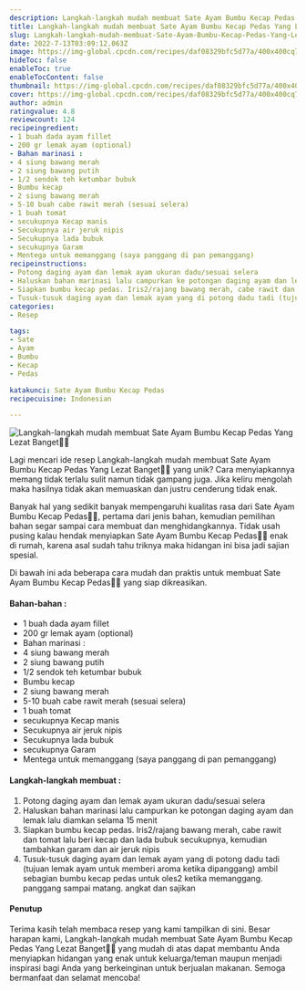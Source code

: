 ```yaml
---
description: Langkah-langkah mudah membuat Sate Ayam Bumbu Kecap Pedas Yang Lezat Banget"
title: Langkah-langkah mudah membuat Sate Ayam Bumbu Kecap Pedas Yang Lezat Banget
slug: Langkah-langkah-mudah-membuat-Sate-Ayam-Bumbu-Kecap-Pedas-Yang-Lezat-Banget
date: 2022-7-13T03:09:12.063Z
image: https://img-global.cpcdn.com/recipes/daf08329bfc5d77a/400x400cq70/photo.jpg
hideToc: false
enableToc: true
enableTocContent: false
thumbnail: https://img-global.cpcdn.com/recipes/daf08329bfc5d77a/400x400cq70/photo.jpg
cover: https://img-global.cpcdn.com/recipes/daf08329bfc5d77a/400x400cq70/photo.jpg
author: admin
ratingvalue: 4.8
reviewcount: 124
recipeingredient:
- 1 buah dada ayam fillet
- 200 gr lemak ayam (optional)
- Bahan marinasi :
- 4 siung bawang merah
- 2 siung bawang putih
- 1/2 sendok teh ketumbar bubuk
- Bumbu kecap
- 2 siung bawang merah
- 5-10 buah cabe rawit merah (sesuai selera)
- 1 buah tomat
- secukupnya Kecap manis
- Secukupnya air jeruk nipis
- Secukupnya lada bubuk
- secukupnya Garam
- Mentega untuk memanggang (saya panggang di pan pemanggang)
recipeinstructions:
- Potong daging ayam dan lemak ayam ukuran dadu/sesuai selera
- Haluskan bahan marinasi lalu campurkan ke potongan daging ayam dan lemak lalu diamkan selama 15 menit
- Siapkan bumbu kecap pedas. Iris2/rajang bawang merah, cabe rawit dan tomat lalu beri kecap dan lada bubuk secukupnya, kemudian tambahkan garam dan air jeruk nipis
- Tusuk-tusuk daging ayam dan lemak ayam yang di potong dadu tadi (tujuan lemak ayam untuk memberi aroma ketika dipanggang) ambil sebagian bumbu kecap pedas untuk oles2 ketika memanggang. panggang sampai matang. angkat dan sajikan
categories:
- Resep

tags:
- Sate
- Ayam
- Bumbu
- Kecap
- Pedas

katakunci: Sate Ayam Bumbu Kecap Pedas
recipecuisine: Indonesian

---
```


![Langkah-langkah mudah membuat Sate Ayam Bumbu Kecap Pedas Yang Lezat Banget👩‍🍳](https://img-global.cpcdn.com/recipes/daf08329bfc5d77a/400x400cq70/photo.jpg)

Lagi mencari ide resep Langkah-langkah mudah membuat Sate Ayam Bumbu Kecap Pedas Yang Lezat Banget👩‍🍳 yang unik? Cara menyiapkannya memang tidak terlalu sulit namun tidak gampang juga. Jika keliru mengolah maka hasilnya tidak akan memuaskan dan justru cenderung tidak enak.

Banyak hal yang sedikit banyak mempengaruhi kualitas rasa dari Sate Ayam Bumbu Kecap Pedas👩‍🍳, pertama dari jenis bahan, kemudian pemilihan bahan segar sampai cara membuat dan menghidangkannya. Tidak usah pusing kalau hendak menyiapkan Sate Ayam Bumbu Kecap Pedas👩‍🍳 enak di rumah, karena asal sudah tahu triknya maka hidangan ini bisa jadi sajian spesial.

Di bawah ini ada beberapa cara mudah dan praktis untuk membuat Sate Ayam Bumbu Kecap Pedas👩‍🍳 yang siap dikreasikan.

<!--inarticleads1-->

#### Bahan-bahan :

- 1 buah dada ayam fillet
- 200 gr lemak ayam (optional)
- Bahan marinasi :
- 4 siung bawang merah
- 2 siung bawang putih
- 1/2 sendok teh ketumbar bubuk
- Bumbu kecap
- 2 siung bawang merah
- 5-10 buah cabe rawit merah (sesuai selera)
- 1 buah tomat
- secukupnya Kecap manis
- Secukupnya air jeruk nipis
- Secukupnya lada bubuk
- secukupnya Garam
- Mentega untuk memanggang (saya panggang di pan pemanggang)

<!--inarticleads2-->

#### Langkah-langkah membuat :

1. Potong daging ayam dan lemak ayam ukuran dadu/sesuai selera
1. Haluskan bahan marinasi lalu campurkan ke potongan daging ayam dan lemak lalu diamkan selama 15 menit
1. Siapkan bumbu kecap pedas. Iris2/rajang bawang merah, cabe rawit dan tomat lalu beri kecap dan lada bubuk secukupnya, kemudian tambahkan garam dan air jeruk nipis
1. Tusuk-tusuk daging ayam dan lemak ayam yang di potong dadu tadi (tujuan lemak ayam untuk memberi aroma ketika dipanggang) ambil sebagian bumbu kecap pedas untuk oles2 ketika memanggang. panggang sampai matang. angkat dan sajikan

#### Penutup

Terima kasih telah membaca resep yang kami tampilkan di sini. Besar harapan kami, Langkah-langkah mudah membuat Sate Ayam Bumbu Kecap Pedas Yang Lezat Banget👩‍🍳 yang mudah di atas dapat membantu Anda menyiapkan hidangan yang enak untuk keluarga/teman maupun menjadi inspirasi bagi Anda yang berkeinginan untuk berjualan makanan. Semoga bermanfaat dan selamat mencoba!